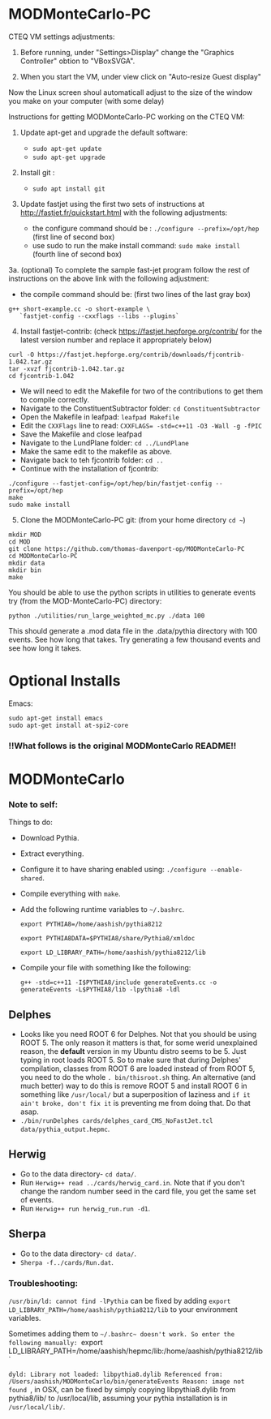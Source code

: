 # MODMonteCarlo-PC

CTEQ VM settings adjustments:

1. Before running, under "Settings>Display" change the "Graphics Controller" obtion to "VBoxSVGA".

2. When you start the VM, under view click on "Auto-resize Guest display"

Now the Linux screen shoul automaticall adjust to the size of the window you make on your computer (with some delay)

Instructions for getting MODMonteCarlo-PC working on the CTEQ VM:

1. Update apt-get and upgrade the default software:
   - `sudo apt-get update`
   - `sudo apt-get upgrade`	

2. Install git :
   - `sudo apt install git`

3. Update fastjet using the first two sets of instructions at http://fastjet.fr/quickstart.html with the following adjustments:
   - the configure command should be : `./configure --prefix=/opt/hep` (first line of second box) 
   - use sudo to run the make install command: `sudo make install` (fourth line of second box)
   
3a. (optional) To complete the sample fast-jet program follow the rest of instructions on the above link with the following adjustment:
   - the compile command should be: (first two lines of the last gray box)
   ```
   g++ short-example.cc -o short-example \
      `fastjet-config --cxxflags --libs --plugins`
   ```
   
4. Install fastjet-contrib: 
    (check https://fastjet.hepforge.org/contrib/ for the latest version number and replace it appropriately below)
```
curl -O https://fastjet.hepforge.org/contrib/downloads/fjcontrib-1.042.tar.gz
tar -xvzf fjcontrib-1.042.tar.gz
cd fjcontrib-1.042
```
   - We will need to edit the Makefile for two of the contributions to get them to compile correctly.
   - Navigate to the ConstituentSubtractor folder: `cd ConstituentSubtractor`
   - Open the Makefile in leafpad: `leafpad Makefile`
   - Edit the `CXXFlags` line to read: `CXXFLAGS= -std=c++11 -O3 -Wall -g -fPIC`
   - Save the Makefile and close leafpad
   - Navigate to the LundPlane folder: `cd ../LundPlane`
   - Make the same edit to the makefile as above.
   - Navigate back to teh fjcontrib folder: `cd ..`
   - Continue with the installation of fjcontrib:

```
./configure --fastjet-config=/opt/hep/bin/fastjet-config --prefix=/opt/hep
make
sudo make install
```

5. Clone the MODMonteCarlo-PC git: (from your home directory `cd ~`)
```
mkdir MOD
cd MOD
git clone https://github.com/thomas-davenport-op/MODMonteCarlo-PC
cd MODMonteCarlo-PC
mkdir data
mkdir bin
make
```

You should be able to use the python scripts in utilities to generate events
try (from the MOD-MonteCarlo-PC) directory:

`python ./utilities/run_large_weighted_mc.py ./data 100`

This should generate a .mod data file in the .data/pythia directory with 100 events. See how long that takes. Try generating a few thousand events and see how long it takes.


# Optional Installs

Emacs:
```
sudo apt-get install emacs
sudo apt-get install at-spi2-core
```


### !!What follows is the original MODMonteCarlo README!!
# MODMonteCarlo




### Note to self:

Things to do:

- Download Pythia.
- Extract everything.
- Configure it to have sharing enabled using: `./configure --enable-shared`.
- Compile everything with `make`.
- Add the following runtime variables to `~/.bashrc`.
  
  `export PYTHIA8=/home/aashish/pythia8212`

  `export PYTHIA8DATA=$PYTHIA8/share/Pythia8/xmldoc`
  
  `export LD_LIBRARY_PATH=/home/aashish/pythia8212/lib`

- Compile your file with something like the following:

  `g++ -std=c++11 -I$PYTHIA8/include generateEvents.cc -o generateEvents -L$PYTHIA8/lib -lpythia8 -ldl`


## Delphes
- Looks like you need ROOT 6 for Delphes. Not that you should be using ROOT 5. The only reason it matters is that, for some werid unexplained reason, the **default** version in my Ubuntu distro seems to be 5. Just typing in root loads ROOT 5. So to make sure that during Delphes' compilation, classes from ROOT 6 are loaded instead of from ROOT 5, you need to do the whole `. bin/thisroot.sh` thing. An alternative (and much better) way to do this is remove ROOT 5 and install ROOT 6 in something like `/usr/local/` but a superposition of laziness and `if it ain't broke, don't fix it` is preventing me from doing that. Do that asap.
- `./bin/runDelphes cards/delphes_card_CMS_NoFastJet.tcl  data/pythia_output.hepmc`.

## Herwig
- Go to the data directory- `cd data/`.
- Run `Herwig++ read ../cards/herwig_card.in`. Note that if you don't change the random number seed in the card file, you get the same set of events.
- Run `Herwig++ run herwig_run.run -d1`.

## Sherpa
- Go to the data directory- `cd data/`.
- `Sherpa -f../cards/Run.dat`.


### Troubleshooting:
  `/usr/bin/ld: cannot find -lPythia` can be fixed by adding `export LD_LIBRARY_PATH=/home/aashish/pythia8212/lib` to your environment variables.

  Sometimes adding them to `~/.bashrc~ doesn't work. So enter the following manually:
  `export LD_LIBRARY_PATH=/home/aashish/hepmc/lib:/home/aashish/pythia8212/lib`

  `dyld: Library not loaded: libpythia8.dylib
  Referenced from: /Users/aashish/MODMonteCarlo/bin/generateEvents
  Reason: image not found
	`, in OSX, can be fixed by simply copying libpythia8.dylib from pythia8/lib/ to /usr/local/lib, assuming your pythia installation is in `/usr/local/lib/`.
